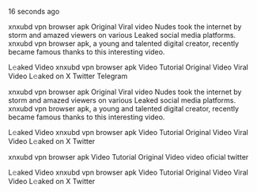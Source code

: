 
16 seconds ago

xnxubd vpn browser apk Original Viral video Nudes took the internet by storm and amazed viewers on various Leaked social media platforms. xnxubd vpn browser apk, a young and talented digital creator, recently became famous thanks to this interesting video.

L𝚎aked Video xnxubd vpn browser apk Video Tutorial Original Video Viral Video L𝚎aked on X Twitter Telegram

xnxubd vpn browser apk Original Viral video Nudes took the internet by storm and amazed viewers on various Leaked social media platforms. xnxubd vpn browser apk, a young and talented digital creator, recently became famous thanks to this interesting video.

L𝚎aked Video xnxubd vpn browser apk Video Tutorial Original Video Viral Video L𝚎aked on X Twitter

xnxubd vpn browser apk Video Tutorial Original Video video oficial twitter

L𝚎aked Video xnxubd vpn browser apk Video Tutorial Original Video Viral Video L𝚎aked on X Twitter
